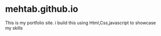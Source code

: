 # mehtab.github.io

This is my portfolio site.
i build this using Html,Css,javascript to showcase my skills



